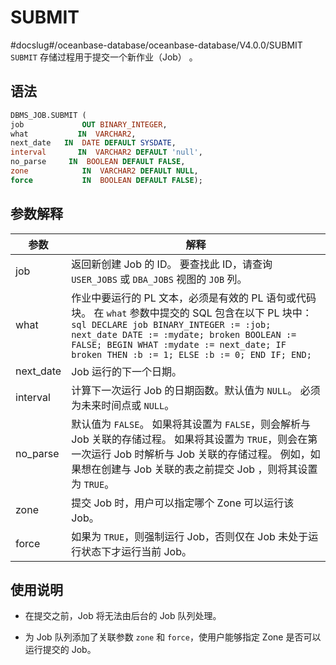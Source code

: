 SUBMIT 
===========================
#docslug#/oceanbase-database/oceanbase-database/V4.0.0/SUBMIT
`SUBMIT` 存储过程用于提交一个新作业（Job） 。

语法 
-----------------------

```sql
DBMS_JOB.SUBMIT ( 
job             OUT BINARY_INTEGER,
what           IN  VARCHAR2,
next_date   IN  DATE DEFAULT SYSDATE,
interval       IN  VARCHAR2 DEFAULT 'null',
no_parse     IN  BOOLEAN DEFAULT FALSE,
zone            IN  VARCHAR2 DEFAULT NULL,
force           IN  BOOLEAN DEFAULT FALSE);
```



参数解释 
-------------------------



|    参数     |                                                                                                                                                        解释                                                                                                                                                        |
|-----------|------------------------------------------------------------------------------------------------------------------------------------------------------------------------------------------------------------------------------------------------------------------------------------------------------------------|
| job       | 返回新创建 Job 的 ID。 要查找此 ID，请查询 `USER_JOBS` 或 `DBA_JOBS` 视图的 `JOB` 列。                                                                                                                                                                                                                                |
| what      | 作业中要运行的 PL 文本，必须是有效的 PL 语句或代码块。 在 `what` 参数中提交的 SQL 包含在以下 PL 块中： ```sql DECLARE job BINARY_INTEGER := :job; next_date DATE := :mydate; broken BOOLEAN := FALSE; BEGIN WHAT :mydate := next_date; IF broken THEN :b := 1; ELSE :b := 0; END IF; END; ```  |
| next_date | Job 运行的下一个日期。                                                                                                                                                                                                                                                                                                    |
| interval  | 计算下一次运行 Job 的日期函数。默认值为 `NULL`。 必须为未来时间点或 `NULL`。                                                                                                                                                                                                                                                                 |
| no_parse  | 默认值为 `FALSE`。 如果将其设置为 `FALSE`，则会解析与 Job 关联的存储过程。 如果将其设置为 `TRUE`，则会在第一次运行 Job 时解析与 Job 关联的存储过程。 例如，如果想在创建与 Job 关联的表之前提交 Job ，则将其设置为 `TRUE`。                                                                                                                       |
| zone      | 提交 Job 时，用户可以指定哪个 Zone 可以运行该 Job。                                                                                                                                                                                                                                                                                |
| force     | 如果为 `TRUE`，则强制运行 Job，否则仅在 Job 未处于运行状态下才运行当前 Job。                                                                                                                                                                                                                                                                 |



使用说明 
-------------------------

* 在提交之前，Job 将无法由后台的 Job 队列处理。

  

* 为 Job 队列添加了关联参数 `zone` 和 `force`，使用户能够指定 Zone 是否可以运行提交的 Job。

  



